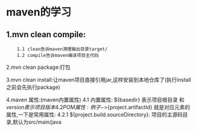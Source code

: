 # maven的学习
## 1.mvn clean compile:
	    1.1 clean告诉maven清理输出目录target/
	    1.2 compile告诉maven编译项目主代码

2.mvn clean package:打包

3.mvn clean install:让maven项目直接引用jar,这样安装到本地仓库了(执行install 之前会先执行package)

4.maven 属性:(maven内置属性)
	4.1 内置属性: ${basedir} 表示项目根目录 和 ${version} 表示项目版本
	4.2 POM属性: 例子->${project.artifactId} 就是对应<project><artifactId>元素的属性,一下是常用属性:
		4.2.1 ${project.build.sourceDirectory}: 项目的主源码目录,默认为src/main/java
